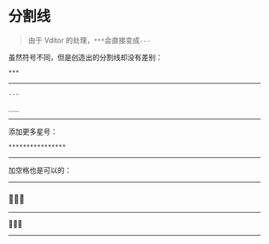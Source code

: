 # 分割线

> 由于 Vditor 的处理，`***`会直接变成`---`

虽然符号不同，但是创造出的分割线却没有差别：

`***`
***

`---`

`___`
___

添加更多星号：

`****************`
****************

加空格也是可以的：

- - -

### 🎉🎉🎉
---
**🎉🎉🎉**

---
